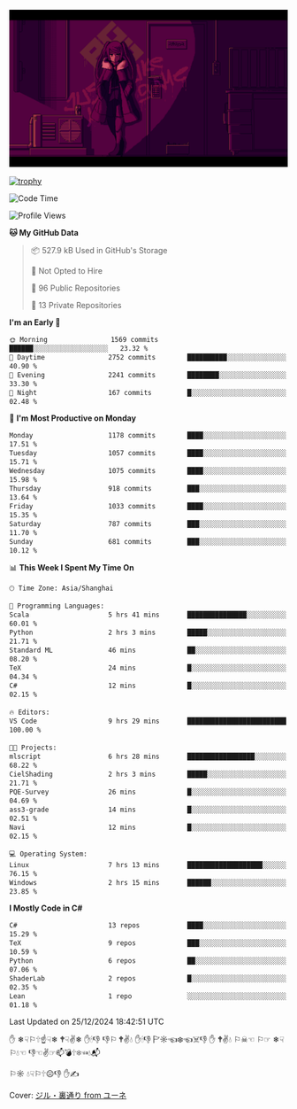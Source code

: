 ![](imgs/main.png)

[![trophy](https://github-profile-trophy.vercel.app/?username=NeilKleistGao&theme=dracula)](https://github.com/ryo-ma/github-profile-trophy)

<!--START_SECTION:waka-->
![Code Time](http://img.shields.io/badge/Code%20Time-1%2C531%20hrs%2014%20mins-blue)

![Profile Views](http://img.shields.io/badge/Profile%20Views-0-blue)

**🐱 My GitHub Data** 

> 📦 527.9 kB Used in GitHub's Storage 
 > 
> 🚫 Not Opted to Hire
 > 
> 📜 96 Public Repositories 
 > 
> 🔑 13 Private Repositories 
 > 
**I'm an Early 🐤** 

```text
🌞 Morning                1569 commits        ██████░░░░░░░░░░░░░░░░░░░   23.32 % 
🌆 Daytime                2752 commits        ██████████░░░░░░░░░░░░░░░   40.90 % 
🌃 Evening                2241 commits        ████████░░░░░░░░░░░░░░░░░   33.30 % 
🌙 Night                  167 commits         █░░░░░░░░░░░░░░░░░░░░░░░░   02.48 % 
```
📅 **I'm Most Productive on Monday** 

```text
Monday                   1178 commits        ████░░░░░░░░░░░░░░░░░░░░░   17.51 % 
Tuesday                  1057 commits        ████░░░░░░░░░░░░░░░░░░░░░   15.71 % 
Wednesday                1075 commits        ████░░░░░░░░░░░░░░░░░░░░░   15.98 % 
Thursday                 918 commits         ███░░░░░░░░░░░░░░░░░░░░░░   13.64 % 
Friday                   1033 commits        ████░░░░░░░░░░░░░░░░░░░░░   15.35 % 
Saturday                 787 commits         ███░░░░░░░░░░░░░░░░░░░░░░   11.70 % 
Sunday                   681 commits         ███░░░░░░░░░░░░░░░░░░░░░░   10.12 % 
```


📊 **This Week I Spent My Time On** 

```text
🕑︎ Time Zone: Asia/Shanghai

💬 Programming Languages: 
Scala                    5 hrs 41 mins       ███████████████░░░░░░░░░░   60.01 % 
Python                   2 hrs 3 mins        █████░░░░░░░░░░░░░░░░░░░░   21.71 % 
Standard ML              46 mins             ██░░░░░░░░░░░░░░░░░░░░░░░   08.20 % 
TeX                      24 mins             █░░░░░░░░░░░░░░░░░░░░░░░░   04.34 % 
C#                       12 mins             █░░░░░░░░░░░░░░░░░░░░░░░░   02.15 % 

🔥 Editors: 
VS Code                  9 hrs 29 mins       █████████████████████████   100.00 % 

🐱‍💻 Projects: 
mlscript                 6 hrs 28 mins       █████████████████░░░░░░░░   68.22 % 
CielShading              2 hrs 3 mins        █████░░░░░░░░░░░░░░░░░░░░   21.71 % 
PQE-Survey               26 mins             █░░░░░░░░░░░░░░░░░░░░░░░░   04.69 % 
ass3-grade               14 mins             █░░░░░░░░░░░░░░░░░░░░░░░░   02.51 % 
Navi                     12 mins             █░░░░░░░░░░░░░░░░░░░░░░░░   02.15 % 

💻 Operating System: 
Linux                    7 hrs 13 mins       ███████████████████░░░░░░   76.15 % 
Windows                  2 hrs 15 mins       ██████░░░░░░░░░░░░░░░░░░░   23.85 % 
```

**I Mostly Code in C#** 

```text
C#                       13 repos            ████░░░░░░░░░░░░░░░░░░░░░   15.29 % 
TeX                      9 repos             ███░░░░░░░░░░░░░░░░░░░░░░   10.59 % 
Python                   6 repos             ██░░░░░░░░░░░░░░░░░░░░░░░   07.06 % 
ShaderLab                2 repos             █░░░░░░░░░░░░░░░░░░░░░░░░   02.35 % 
Lean                     1 repo              ░░░░░░░░░░░░░░░░░░░░░░░░░   01.18 % 
```




 Last Updated on 25/12/2024 18:42:51 UTC
<!--END_SECTION:waka-->

✋ ❄☟⚐🕆☝☟❄ 🕈☟✌❄ ✋🕯👎 👎⚐ 🕈✌💧 ✋🕯👎 🏱☼☜❄☜☠👎 ✋ 🕈✌💧 ⚐☠☜ ⚐☞ ❄☟⚐💧☜ 👎☜✌☞📫💣🕆❄☜💧📬

⚐☼ 💧☟⚐🕆☹👎 ✋✍

Cover: [ジル・裏通り from ユーネ](https://www.pixiv.net/artworks/62127066)
